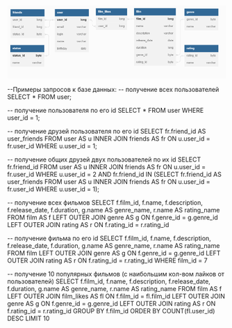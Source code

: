 ![ER_diagram for filmorate db intermediate task](filmorate_Osipov_KO.png)

--Примеры запросов к базе данных:
-- получение всех пользователей
SELECT *
FROM user;

-- получение пользователя по его id
SELECT *
FROM user
WHERE user_id = 1;

-- получение друзей пользователя по его id
SELECT fr.friend_id AS user_friends
FROM user AS u
INNER JOIN friends AS fr ON u.user_id = fr.user_id
WHERE u.user_id = 1;

-- получение общих друзей двух пользователей по их id
SELECT fr.friend_id
FROM user AS u
INNER JOIN friends AS fr ON u.user_id = fr.user_id
WHERE u.user_id = 2
      AND fr.friend_id IN (SELECT fr.friend_id AS user_friends
                           FROM user AS u
                           INNER JOIN friends AS fr ON u.user_id = fr.user_id
                           WHERE u.user_id = 1);

-- получение всех фильмов
SELECT f.film_id,
       f.name,
       f.description,
       f.release_date,
       f.duration,
       g.name AS genre_name,
       r.name AS rating_name
FROM film AS f
LEFT OUTER JOIN genre AS g ON f.genre_id = g.genre_id
LEFT OUTER JOIN rating AS r ON f.rating_id = r.rating_id

-- получение фильма по его id
SELECT f.film_id,
       f.name,
       f.description,
       f.release_date,
       f.duration,
       g.name AS genre_name,
       r.name AS rating_name
FROM film
LEFT OUTER JOIN genre AS g ON f.genre_id = g.genre_id
LEFT OUTER JOIN rating AS r ON f.rating_id = r.rating_id
WHERE film_id = 7

-- получение 10 популярных фильмов (с наибольшим кол-вом лайков от пользователей)
SELECT f.film_id,
       f.name,
       f.description,
       f.release_date,
       f.duration,
       g.name AS genre_name,
       r.name AS rating_name
FROM film AS f
LEFT OUTER JOIN film_likes AS fl ON f.film_id = fl.film_id
LEFT OUTER JOIN genre AS g ON f.genre_id = g.genre_id
LEFT OUTER JOIN rating AS r ON f.rating_id = r.rating_id
GROUP BY f.film_id
ORDER BY COUNT(fl.user_id) DESC
LIMIT 10
